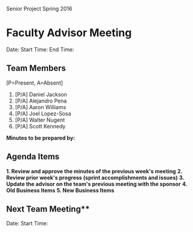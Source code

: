 Senior Project
Spring 2016

# Faculty Advisor Meeting

Date:
Start Time:
End Time: 

## Team Members 
[P=Present, A=Absent]
1. [P/A] Daniel Jackson
2. [P/A] Alejandro Pena
3. [P/A] Aaron Williams
4. [P/A] Joel Lopez-Sosa
5. [P/A] Walter Nugent
6. [P/A] Scott Kennedy

**Minutes to be prepared by:** 

## Agenda Items

**1. Review and approve the minutes of the previous week's meeting**
**2. Review prior week's progress (sprint accomplishments and issues)**
**3. Update the advisor on the team's previous meeting with the sponsor**
**4. Old Business Items**
**5. New Business Items**

## Next Team Meeting** 

Date: 
Start Time:






